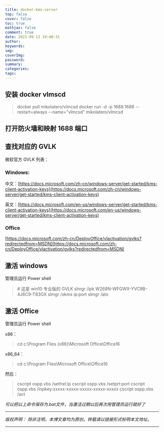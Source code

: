 ```yaml
---
title: docker-kms-server
top: false
cover: false
toc: true
mathjax: false
comment: true
date: 2021-09-13 19:40:31
author:
keywords:
img:
coverImg:
password:
summary:
categories:
tags:
---
```


## 安装 docker vlmscd

> docker pull mikolatero/vlmcsd
> docker run -d -p 1688:1688 --restart=always --name="vlmcsd" mikolatero/vlmcsd

## 打开防火墙和映射 1688 端口

## 查找对应的 GVLK

微软官方 GVLK 列表：

### Windows:

中文：[https://docs.microsoft.com/zh-cn/windows-server/get-started/kms-client-activation-keys](https://docs.microsoft.com/zh-cn/windows-server/get-started/kms-client-activation-keys)

英文：[https://docs.microsoft.com/en-us/windows-server/get-started/kms-client-activation-keys](https://docs.microsoft.com/en-us/windows-server/get-started/kms-client-activation-keys)

### Office

[https://docs.microsoft.com/zh-cn/DeployOffice/vlactivation/gvlks?redirectedfrom=MSDN](https://docs.microsoft.com/zh-cn/DeployOffice/vlactivation/gvlks?redirectedfrom=MSDN)

## 激活 windows

管理员运行 Power shell

> \# 这是 win10 专业版的 GVLK
> slmgr /ipk W269N-WFGWX-YVC9B-4J6C9-T83GX
> slmgr /skms ip:port
> slmgr /ato

## 激活 Office

管理员运行 Power shell

x86：

> cd c:\Program Files (x86)\Microsoft Office\Office16

x86_64：

> cd c:\Program Files\Microsoft Office\Office16

然后：

> cscript ospp.vbs /sethst:ip
> cscript ospp.vbs /setprt:port
> cscript ospp.vbs /inpkey:xxxxx-xxxxx-xxxxx-xxxxx-xxxxx
> cscript ospp.vbs /act

_可以把以上命令保存为.bat文件，当激活过期以后再次用管理员运行就好了_

---

_版权声明：_
_除非注明，本博文章均为原创，转载请以链接形式标明本文地址。_

---

